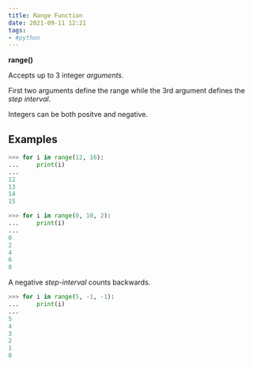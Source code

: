 ```yaml
---
title: Range Function
date: 2021-09-11 12:21
tags:
- #python
---
```


**range()**

Accepts up to 3 integer _arguments_.

First two arguments define the range while the 3rd argument defines the _step
interval_. 

Integers can be both positve and negative. 

## Examples

```python
>>> for i in range(12, 16):
...     print(i)
...
12
13
14
15
```

```python
>>> for i in range(0, 10, 2):
...     print(i)
...
0
2
4
6
8
```

A negative _step-interval_ counts backwards.

```python
>>> for i in range(5, -1, -1):
...     print(i)
...
5
4
3
2
1
0
```
